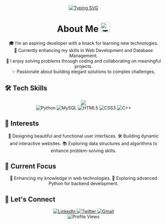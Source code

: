 <div align="center">
  <a href="https://git.io/typing-svg">
    <img src="https://readme-typing-svg.demolab.com?font=Fira+Code&weight=600&size=28&duration=3000&pause=1000&color=6994CD&center=true&vCenter=true&random=false&width=435&lines=Hey+there!+I'm+Anuhya+%F0%9F%91%8B;Aspiring+Web+Developer+%F0%9F%92%BB;Passionate+Problem+Solver+%E2%9C%A8" alt="Typing SVG" />
  </a>
</div>

<div align="center">
  <h1>About Me <img src="https://raw.githubusercontent.com/Tarikul-Islam-Anik/Animated-Fluent-Emojis/master/Emojis/People/Technologist.png" alt="Technologist" width="30" height="30" /></h1>

  🎓 I’m an aspiring developer with a knack for learning new technologies.  
  🌱 Currently enhancing my skills in Web Development and Database Management.  
  🧩 I enjoy solving problems through coding and collaborating on meaningful projects.  
  ✨ Passionate about building elegant solutions to complex challenges.  
</div>

## 🛠️ Tech Skills
<div align="center">
  <img src="https://skillicons.dev/icons?i=python,mysql,html,css,cpp&theme=dark" />
  
  <br>
  <img src="https://img.shields.io/badge/Python-3776AB?style=for-the-badge&logo=python&logoColor=white" alt="Python" />
  <img src="https://img.shields.io/badge/MySQL-4479A1?style=for-the-badge&logo=mysql&logoColor=white" alt="MySQL" />
  <img src="https://img.shields.io/badge/HTML5-E34F26?style=for-the-badge&logo=html5&logoColor=white" alt="HTML5" />
  <img src="https://img.shields.io/badge/CSS3-1572B6?style=for-the-badge&logo=css3&logoColor=white" alt="CSS3" />
  <img src="https://img.shields.io/badge/C++-00599C?style=for-the-badge&logo=c%2B%2B&logoColor=white" alt="C++" />
</div>

## 🎨 Interests
<div align="center">
  🎨 Designing beautiful and functional user interfaces.  
  🛠️ Building dynamic and interactive websites.  
  📚 Exploring data structures and algorithms to enhance problem-solving skills.  
</div>

## 🎯 Current Focus
<div align="center">
  🌟 Enhancing my knowledge in web technologies.  
  🌟 Exploring advanced Python for backend development.  
</div>

## 🤝 Let's Connect
<div align="center">
  <a href="https://linkedin.com/in/anuhya-salimath" target="_blank">
    <img src="https://img.shields.io/badge/LinkedIn-0077B5?style=for-the-badge&logo=linkedin&logoColor=white" alt="LinkedIn" />
  </a>
<a href="https://x.com/AnuhyaSalimath"  target="_blank">
    <img src="https://img.shields.io/badge/Twitter-1DA1F2?style=for-the-badge&logo=X&logoColor=white" alt="Twitter" />
  </a>

  <a href="mailto:anuhya05ks@gmail.com">
    <img src="https://img.shields.io/badge/Gmail-D14836?style=for-the-badge&logo=gmail&logoColor=white" alt="Gmail" />
  </a>
</div>

<div align="center">
  <img src="https://komarev.com/ghpvc/?username=anuhya-salimath&label=Profile%20Views&color=blueviolet&style=for-the-badge" alt="Profile Views" />
</div>
